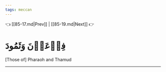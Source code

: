 ```yaml
---
tags: meccan
---
```


👈 [[85-17.md|Prev]] | [[85-19.md|Next]] 👉

# فِرۡعَوۡنَ وَثَمُودَ

[Those of] Pharaoh and Thamud

---

